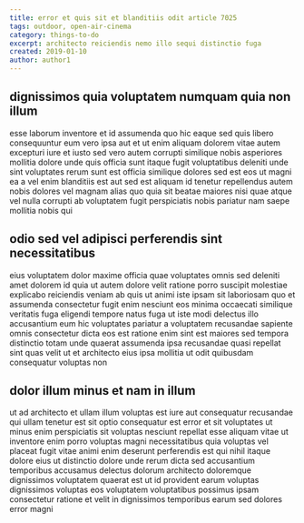 ```yaml
---
title: error et quis sit et blanditiis odit article 7025
tags: outdoor, open-air-cinema
category: things-to-do
excerpt: architecto reiciendis nemo illo sequi distinctio fuga
created: 2019-01-10
author: author1
---
```


## dignissimos quia voluptatem numquam quia non illum

esse laborum inventore et id assumenda quo hic eaque sed quis libero consequuntur eum vero ipsa aut et ut enim aliquam dolorem vitae autem excepturi iure et iusto sed vero autem corrupti similique nobis asperiores mollitia dolore unde quis officia sunt itaque fugit voluptatibus deleniti unde sint voluptates rerum sunt est officia similique dolores sed est eos ut magni ea a vel enim blanditiis est aut sed est aliquam id tenetur repellendus autem nobis dolores vel magnam alias quo quia sit beatae maiores nisi quae atque vel nulla corrupti ab voluptatem fugit perspiciatis nobis pariatur nam saepe mollitia nobis qui

## odio sed vel adipisci perferendis sint necessitatibus

eius voluptatem dolor maxime officia quae voluptates omnis sed deleniti amet dolorem id quia ut autem dolore velit ratione porro suscipit molestiae explicabo reiciendis veniam ab quis ut animi iste ipsam sit laboriosam quo et assumenda consectetur fugit enim nesciunt eos minima occaecati similique veritatis fuga eligendi tempore natus fuga ut iste modi delectus illo accusantium eum hic voluptates pariatur a voluptatem recusandae sapiente omnis consectetur dicta eos est ratione enim sint est maiores sed tempora distinctio totam unde quaerat assumenda ipsa recusandae quasi repellat sint quas velit ut et architecto eius ipsa mollitia ut odit quibusdam consequatur voluptas non

## dolor illum minus et nam in illum

ut ad architecto et ullam illum voluptas est iure aut consequatur recusandae qui ullam tenetur est sit optio consequatur est error et sit voluptates ut minus enim perspiciatis sit voluptas nesciunt repellat esse aliquam vitae ut inventore enim porro voluptas magni necessitatibus quia voluptas vel placeat fugit vitae animi enim deserunt perferendis est qui nihil itaque dolore eius ut distinctio dolore unde rerum dicta sed accusantium temporibus accusamus delectus dolorum architecto doloremque dignissimos voluptatem quaerat est ut id provident earum voluptas dignissimos voluptas eos voluptatem voluptatibus possimus ipsam consectetur ratione et velit in dignissimos temporibus earum sed dolores error magni
